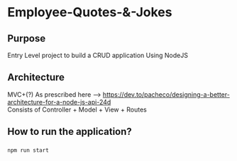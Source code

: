 # Employee-Quotes-&-Jokes

## Purpose
Entry Level project to build a CRUD application Using NodeJS 

## Architecture
MVC+(?) As prescribed here --> https://dev.to/pacheco/designing-a-better-architecture-for-a-node-js-api-24d
<br> Consists of Controller + Model + View + Routes

## How to run the application?
###
`npm run start`
###
